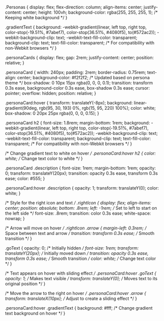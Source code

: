 .Personas {
  display: flex;
  flex-direction: column;
  align-items: center;
  justify-content: center;
  height: 100vh;
  background-color: rgba(255, 255, 255, 1); /* Keeping white background */
}

.gradientText {
  background: -webkit-gradient(linear, left top, right top, 
    color-stop(-19.51%, #7abef7), 
    color-stop(36.51%, #4080f5), 
    to(#572ac2));
  -webkit-background-clip: text;
  -webkit-text-fill-color: transparent;
  background-clip: text;
  text-fill-color: transparent; /* For compatibility with non-Webkit browsers */
}

.personaCards {
  display: flex;
  gap: 2rem;
  justify-content: center;
  position: relative;
}

.personaCard {
  width: 240px;
  padding: 2rem;
  border-radius: 0.75rem;
  text-align: center;
  background-color: #f2f2f2; /* Updated based on persona theme */
  box-shadow: 0 10px 15px rgba(0, 0, 0, 0.1);
  transition: transform 0.3s ease, background-color 0.3s ease, box-shadow 0.3s ease;
  cursor: pointer;
  overflow: hidden;
  position: relative;
}

.personaCard:hover {
  transform: translateY(-8px);
  background: linear-gradient(90deg, rgb(95, 30, 193) 0%, rgb(15, 95, 220) 100%);
  color: white;
  box-shadow: 0 20px 25px rgba(0, 0, 0, 0.15);
}

.personaCard h2 {
  font-size: 1.8rem;
  margin-bottom: 1rem;
  background: -webkit-gradient(linear, left top, right top, 
    color-stop(-19.51%, #7abef7), 
    color-stop(36.51%, #4080f5), 
    to(#572ac2));
  -webkit-background-clip: text;
  -webkit-text-fill-color: transparent;
  background-clip: text;
  text-fill-color: transparent; /* For compatibility with non-Webkit browsers */
}

/* Change gradient text to white on hover */
.personaCard:hover h2 {
  color: white; /* Change text color to white */
}

.personaCard .description {
  font-size: 1rem;
  margin-bottom: 1rem;
  opacity: 0;
  transform: translateY(20px);
  transition: opacity 0.3s ease, transform 0.3s ease;
  color: #555;
}

.personaCard:hover .description {
  opacity: 1;
  transform: translateY(0);
  color: white;
}

/* Style for the right icon and text */
.rightIcon {
  display: flex;
  align-items: center;
  position: absolute;
  bottom: .8rem;
  left: -1rem; /* Set to left to start on the left side */
  font-size: .8rem;
  transition: color 0.3s ease;
  white-space: nowrap;
}

/* Arrow will move on hover */
.rightIcon .arrow {
  margin-left: 0.3rem; /* Space between text and arrow */
  transition: transform 0.3s ease; /* Smooth transition */
}

.goText {
  opacity: 0; /* Initially hidden */
  font-size: 1rem;
  transform: translateY(20px); /* Initially moved down */
  transition: opacity 0.3s ease, transform 0.3s ease; /* Smooth transition */
  color: white; /* Change text color */
}

/* Text appears on hover with sliding effect */
.personaCard:hover .goText {
  opacity: 1; /* Makes text visible */
  transform: translateY(0); /* Moves text to its original position */
}

/* Move the arrow to the right on hover */
.personaCard:hover .arrow {
  transform: translateX(10px); /* Adjust to create a sliding effect */
}

.personaCard:hover .gradientText {
  background: #fff; /* Change gradient text background on hover */
}
